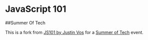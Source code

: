 
# JavaScript 101 
##Summer Of Tech


This is a fork from [JS101 by Justin Vos](https://github.com/justinvos/js101) for a [Summer of Tech](https://summeroftech.co.nz) event.

